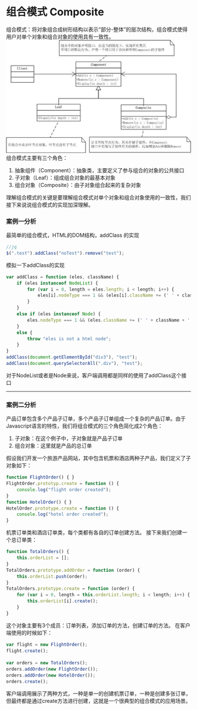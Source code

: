组合模式 Composite
===
组合模式：将对象组合成树形结构以表示“部分-整体”的层次结构，组合模式使得用户对单个对象和组合对象的使用具有一致性。
![alt text](images/1.jpg '')
组合模式主要有三个角色：

1. 抽象组件（Component）：抽象类，主要定义了参与组合的对象的公共接口
2. 子对象（Leaf）：组成组合对象的最基本对象
3. 组合对象（Composite）：由子对象组合起来的复杂对象

理解组合模式的关键是要理解组合模式对单个对象和组合对象使用的一致性，我们接下来说说组合模式的实现加深理解。

### 案例一分析
最简单的组合模式，HTML的DOM结构，addClass 的实现
````js
//jq
$(".test").addClass("noTest").remove("test");
````
模拟一下addClass的实现
````js
var addClass = function (eles, className) {
    if (eles instanceof NodeList) {
        for (var i = 0, length = eles.length; i < length; i++) {
            eles[i].nodeType === 1 && (eles[i].className += (' ' + className + ' '));
        }
    }
    else if (eles instanceof Node) {
        eles.nodeType === 1 && (eles.className += (' ' + className + ' '));
    }
    else {
        throw "eles is not a html node";
    }
}
addClass(document.getElementById("div3"), "test");
addClass(document.querySelectorAll(".div"), "test");
````
对于NodeList或者是Node来说，客户端调用都是同样的使用了addClass这个接口
***
### 案例二分析
产品订单包含多个产品子订单，多个产品子订单组成一个复杂的产品订单。由于Javascript语言的特性，我们将组合模式的三个角色简化成2个角色：

1. 子对象：在这个例子中，子对象就是产品子订单
1. 组合对象：这里就是产品的总订单

假设我们开发一个旅游产品网站，其中包含机票和酒店两种子产品，我们定义了子对象如下：
````js
function FlightOrder() { }
FlightOrder.prototyp.create = function () {
    console.log("flight order created");
}
function HotelOrder() { }
HotelOrder.prototype.create = function () {
    console.log("hotel order created");
}
````
机票订单类和酒店订单类，每个类都有各自的订单创建方法。
接下来我们创建一个总订单类：
````js
function TotalOrders() {
    this.orderList = [];
}
TotalOrders.prototype.addOrder = function (order) {
    this.orderList.push(order);
}
TotalOrders.prototype.create = function (order) {
    for (var i = 0, length = this.orderList.length; i < length; i++) {
        this.orderList[i].create();
    }
}
````
这个对象主要有3个成员：订单列表，添加订单的方法，创建订单的方法。
在客户端使用的时候如下：
````js
var flight = new FlightOrder();
flight.create();

var orders = new TotalOrders();
orders.addOrder(new FlightOrder());
orders.addOrder(new HotelOrder());
orders.create();
````
客户端调用展示了两种方式，一种是单一的创建机票订单，一种是创建多张订单，但最终都是通过create方法进行创建，这就是一个很典型的组合模式的应用场景。
